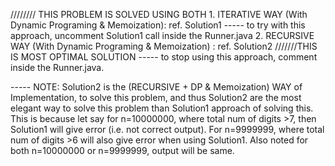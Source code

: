 ////////
THIS PROBLEM IS SOLVED USING BOTH 
    1. ITERATIVE WAY (With Dynamic Programing & Memoization): ref. Solution1
            ----- to try with this approach, uncomment Solution1 call inside the Runner.java
    2. RECURSIVE WAY (With Dynamic Programing & Memoization) : ref. Solution2 ///////THIS IS MOST OPTIMAL SOLUTION
            ----- to stop using this approach, comment inside the Runner.java.

   ----- NOTE: Solution2 is the (RECURSIVE + DP & Memoization) WAY of Implementation, to solve this 
               problem, and thus Solution2 are the most elegant way to solve this
               problem than Solution1 approach of solving this. This is because let say for n=10000000, 
               where total num of digits >7, then Solution1 will give error (i.e. not correct output). 
               For n=9999999, where total num of digits >6 will also give error when using Solution1. 
               Also noted for both n=10000000 or n=9999999, output will be same.